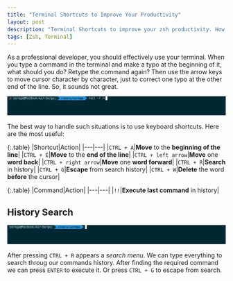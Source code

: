 ```yaml
---
title: "Terminal Shortcuts to Improve Your Productivity"
layout: post
description: "Terminal Shortcuts to improve your zsh productivity. How to use terminal history search."
tags: [Zsh, Terminal]
---
```

As a professional developer, you should effectively use your terminal. When you type a command in the terminal and make a typo at the beginning of it, what should you do? Retype the command again? Then use the arrow keys to move cursor character by character, just to correct one typo at the other end of the line. So, it sounds not great.

<p class="text-center image">
    <img src="/assets/images/posts/zsh-shortcuts-command/zsh-typo.gif" alt="cgn-edit" class="">
</p>

The best way to handle such situations is to use keyboard shortcuts. Here are the most useful:

{:.table}
|Shortcut|Action|
|---|---|
|`CTRL + A`|**Move** to the **beginning of the line**|
|`CTRL + E`|**Move** to the **end of the line**|
|`CTRL + left arrow`|**Move** one **word back**|
|`CTRL + right arrow`|**Move** one **word forward**|
|`CTRL + R`|**Search** in history|
|`CTRL + G`|**Escape** from search history|
|`CTRL + W`|**Delete** the word **before** the cursor|

{:.table}
|Command|Action|
|---|---|
|`!!`|**Execute last command** in history|

## History Search

<p class="text-center image">
    <img src="/assets/images/posts/zsh-shortcuts-command/zsh-search.gif" alt="cgn-edit" class="">
</p>

After pressing `CTRL + R` appears a *search menu*. We can type everything to search throug our commands history. After finding the required command we can press `ENTER` to execute it. Or press `CTRL + G` to escape from search.



